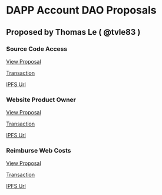 # DAPP Account DAO Proposals

## Proposed by Thomas Le ( @tvle83 )

### Source Code Access

[View Proposal](proposals/01-sourcecodeaccess.md)

[Transaction](tx/01-sourcecodeaccess.md)

[IPFS Url]()

### Website Product Owner
[View Proposal](proposals/02-websiteProductOwner.md)

[Transaction](tx/02-websiteProductOwner.md)

[IPFS Url]()

### Reimburse Web Costs
[View Proposal](proposals/03-reimburseWebCosts.md)

[Transaction](tx/03-reimburseWebCosts.md)

[IPFS Url]()
